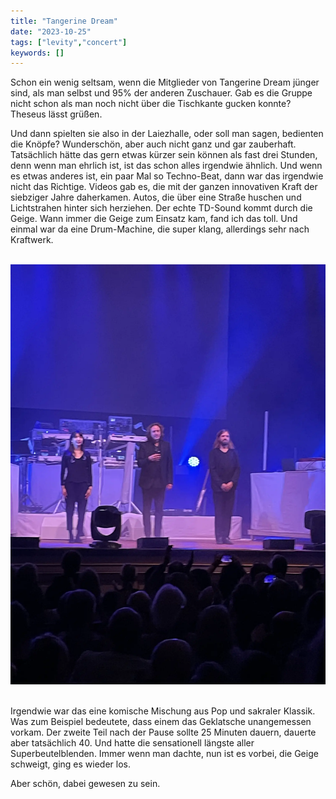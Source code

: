 ```yaml
---
title: "Tangerine Dream"
date: "2023-10-25"
tags: ["levity","concert"]
keywords: []
---
```

Schon ein wenig seltsam, wenn die Mitglieder von Tangerine Dream jünger sind, als man selbst und 95% der anderen Zuschauer. Gab es die Gruppe nicht schon als man noch nicht über die Tischkante gucken konnte? Theseus lässt grüßen. 

Und dann spielten sie also in der Laiezhalle, oder soll man sagen, bedienten die Knöpfe? Wunderschön, aber auch nicht ganz und gar zauberhaft. Tatsächlich hätte das gern etwas kürzer sein können als fast drei Stunden, denn wenn man ehrlich ist, ist das schon alles irgendwie ähnlich. Und wenn es etwas anderes ist, ein paar Mal so Techno-Beat, dann war das irgendwie nicht das Richtige. Videos gab es, die mit der ganzen innovativen Kraft der siebziger Jahre daherkamen. Autos, die über eine Straße huschen und Lichtstrahen hinter sich herziehen. Der echte TD-Sound kommt durch die Geige. Wann immer die Geige zum Einsatz kam, fand ich das toll. Und einmal war da eine Drum-Machine, die super klang, allerdings sehr nach Kraftwerk.

<br/>  
<img  src="/assets/img/td.webp" alt="tangerinedream">
<br/>  
<br/>  

Irgendwie war das eine komische Mischung aus Pop und sakraler Klassik. Was zum Beispiel bedeutete, dass einem das Geklatsche unangemessen vorkam. Der zweite Teil nach der Pause sollte 25 Minuten dauern, dauerte aber tatsächlich 40. Und hatte die sensationell längste aller Superbeutelblenden. Immer wenn man dachte, nun ist es vorbei, die Geige schweigt, ging es wieder los. 

Aber schön, dabei gewesen zu sein.

